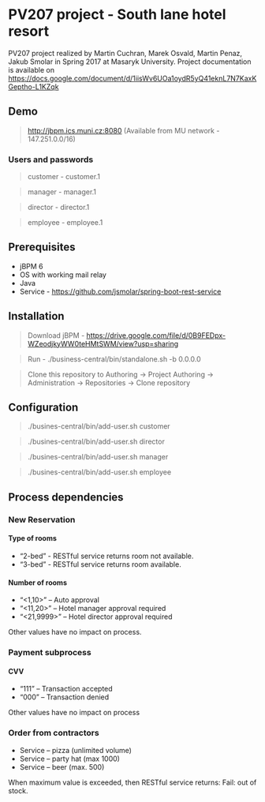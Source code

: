 # PV207 project - South lane hotel resort #

PV207 project realized by Martin Cuchran, Marek Osvald, Martin Penaz, Jakub Smolar in Spring 2017 at Masaryk University. Project documentation is available on https://docs.google.com/document/d/1iisWv6UOa1oydR5yQ41eknL7N7KaxKGeptho-L1KZqk 

## Demo ##

> http://jbpm.ics.muni.cz:8080 (Available from MU network - 147.251.0.0/16)

### Users and passwords ###

> customer - customer.1

> manager - manager.1

> director - director.1

> employee - employee.1

## Prerequisites ##

* jBPM 6
* OS with working mail relay
* Java
* Service - https://github.com/jsmolar/spring-boot-rest-service
 
## Installation ##

> Download jBPM - https://drive.google.com/file/d/0B9FEDpx-WZeodjkyWW0teHMtSWM/view?usp=sharing

> Run - ./business-central/bin/standalone.sh -b 0.0.0.0

> Clone this repository to Authoring -> Project Authoring -> Administration -> Repositories -> Clone repository 

## Configuration ##

> ./busines-central/bin/add-user.sh customer

> ./busines-central/bin/add-user.sh director

> ./busines-central/bin/add-user.sh manager

> ./busines-central/bin/add-user.sh employee

## Process dependencies ##

### New Reservation ###
#### Type of rooms ####
* “2-bed” - RESTful service returns room not available.
* “3-bed” - RESTful service returns room available.
 
#### Number of rooms ####
* “<1,10>” – Auto approval
* “<11,20>” – Hotel manager approval required
* “<21,9999>” – Hotel director approval required
 
Other values have no impact on process.

### Payment subprocess ### 
#### CVV ####
* “111” – Transaction accepted
* “000” – Transaction denied
 
Other values have no impact on process
 
 
 
### Order from contractors ###
* Service – pizza (unlimited volume)
* Service – party hat (max 1000)
* Service – beer (max. 500)
 
When maximum value is exceeded, then RESTful service returns: Fail: out of stock.


